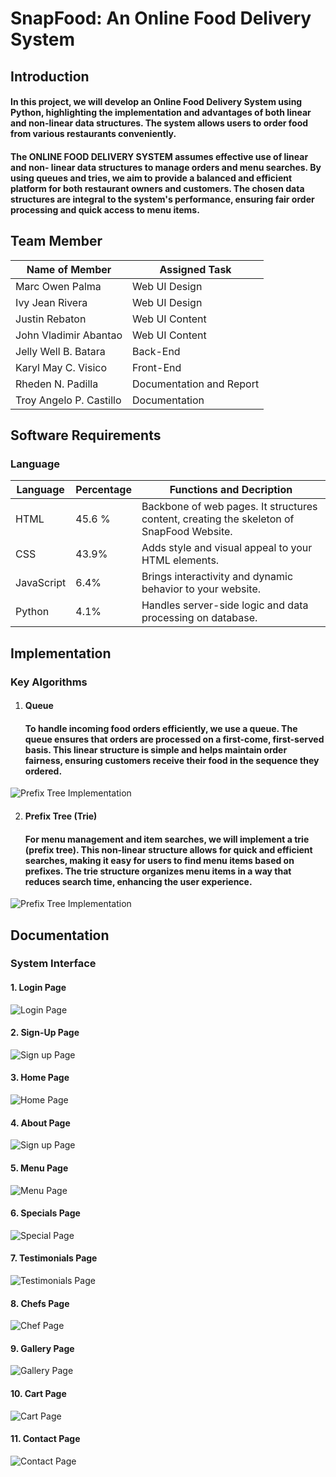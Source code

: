 # SnapFood: An Online Food Delivery System

## Introduction
  #### In this project, we will develop an Online Food Delivery System using Python, highlighting the implementation and advantages of both linear and non-linear data structures. The system allows users to order food from various restaurants conveniently. 
  #### The ONLINE FOOD DELIVERY SYSTEM assumes effective use of linear and non- linear data structures to manage orders and menu searches. By using queues and tries, we aim to provide a balanced and efficient platform for both restaurant owners and customers. The chosen data structures are integral to the system&#39;s performance, ensuring fair order processing and quick access to menu items.
  
## Team Member

  | Name of Member          | Assigned Task             | 
  | ----------              | --------------            |
  | Marc Owen Palma         | Web UI Design             | 
  | Ivy Jean Rivera         | Web UI Design             | 
  | Justin Rebaton          | Web UI Content            |
  | John Vladimir Abantao   | Web UI Content            |
  | Jelly Well B. Batara    | Back-End                  |
  | Karyl May C. Visico     | Front-End                 | 
  | Rheden N. Padilla       | Documentation and Report  | 
  | Troy Angelo P. Castillo | Documentation             | 

  
## Software Requirements
  ### Language
  | Language  | Percentage | Functions and Decription |
  | ----------| -----------|--------------------------|
  | HTML      | 45.6 %     | Backbone of web pages. It structures content, creating the skeleton of SnapFood Website.  |
  | CSS       | 43.9%      | Adds style and visual appeal to your HTML elements. |
  | JavaScript| 6.4%   | Brings interactivity and dynamic behavior to your website.| 
  | Python    | 4.1%       | Handles server-side logic and data processing on database. |
  
## Implementation
  ### Key Algorithms
  1. #### **Queue**
     #### To handle incoming food orders efficiently, we use a queue. The queue ensures that orders are processed on a first-come, first-served basis. This linear structure is simple and   helps maintain order fairness, ensuring customers receive their food in the sequence they ordered.
  
  ![Prefix Tree Implementation ](Documentation/Queue.png)  
  
  2. #### **Prefix Tree (Trie)**
     #### For menu management and item searches, we will implement a trie (prefix tree). This non-linear structure allows for quick and efficient searches, making it easy for users to find menu items based on prefixes. The trie structure organizes menu items in a way that reduces search time, enhancing the user experience.
  
  ![Prefix Tree Implementation ](Documentation/Trie.png)
## Documentation
  ### System Interface
  #### 1. Login Page
  ![ Login Page ](Documentation/Login.png)
  #### 2. Sign-Up Page 
  ![ Sign up Page ](Documentation/Sign-up.png)
  #### 3. Home Page 
  ![ Home Page ](Documentation/Home.png)
  #### 4. About Page 
  ![ Sign up Page ](Documentation/About.png)
  #### 5. Menu Page 
  ![ Menu Page ](Documentation/Menu.png)
  #### 6. Specials Page 
  ![ Special Page ](Documentation/Specials.png)
  #### 7. Testimonials Page 
  ![ Testimonials Page ](Documentation/Testimonials.png)
  #### 8. Chefs Page 
  ![ Chef Page ](Documentation/Chefs.png)
  #### 9. Gallery Page 
  ![ Gallery Page ](Documentation/Gallery.png)
  #### 10. Cart Page 
  ![ Cart Page ](Documentation/Cart.png)
  #### 11. Contact Page 
  ![ Contact Page ](Documentation/Contact.png)

